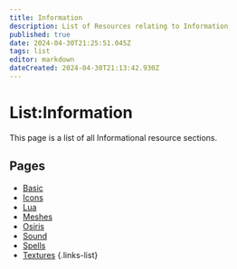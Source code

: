 ```yaml
---
title: Information
description: List of Resources relating to Information
published: true
date: 2024-04-30T21:25:51.045Z
tags: list
editor: markdown
dateCreated: 2024-04-30T21:13:42.930Z
---
```


# List:Information
This page is a list of all Informational resource sections.

## Pages
- [Basic](basic)
- [Icons](icons)
- [Lua](lua)
- [Meshes](meshes)
- [Osiris](Osiris)
- [Sound](sound)
- [Spells](spells)
- [Textures](textures)
{.links-list}

